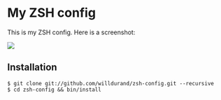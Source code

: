 My ZSH config
=============

This is my ZSH config. Here is a screenshot:

![](https://raw.github.com/willdurand/zsh-config/master/doc/screenshot.png)


Installation
------------

    $ git clone git://github.com/willdurand/zsh-config.git --recursive
    $ cd zsh-config && bin/install
